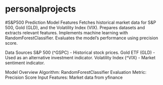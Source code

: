 # personalprojects

#S&P500 Prediction Model
Features
Fetches historical market data for S&P 500, Gold (GLD), and the Volatility Index (VIX).
Prepares datasets and extracts relevant features.
Implements machine learning with RandomForestClassifier.
Evaluates the model’s performance using precision score.

Data Sources
S&P 500 (^GSPC) - Historical stock prices.
Gold ETF (GLD) - Used as an alternative investment indicator.
Volatility Index (^VIX) - Market sentiment indicator.

Model Overview
Algorithm: RandomForestClassifier
Evaluation Metric: Precision Score
Input Features: Market data from yfinance
